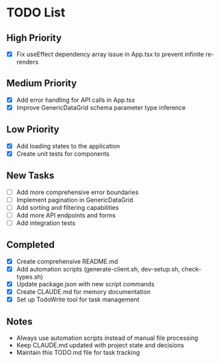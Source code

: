 # TODO List

## High Priority
- [x] Fix useEffect dependency array issue in App.tsx to prevent infinite re-renders

## Medium Priority  
- [x] Add error handling for API calls in App.tsx
- [x] Improve GenericDataGrid schema parameter type inference

## Low Priority
- [x] Add loading states to the application
- [x] Create unit tests for components

## New Tasks
- [ ] Add more comprehensive error boundaries
- [ ] Implement pagination in GenericDataGrid
- [ ] Add sorting and filtering capabilities
- [ ] Add more API endpoints and forms
- [ ] Add integration tests

## Completed
- [x] Create comprehensive README.md
- [x] Add automation scripts (generate-client.sh, dev-setup.sh, check-types.sh)
- [x] Update package.json with new script commands
- [x] Create CLAUDE.md for memory documentation
- [x] Set up TodoWrite tool for task management

## Notes
- Always use automation scripts instead of manual file processing
- Keep CLAUDE.md updated with project state and decisions
- Maintain this TODO.md file for task tracking